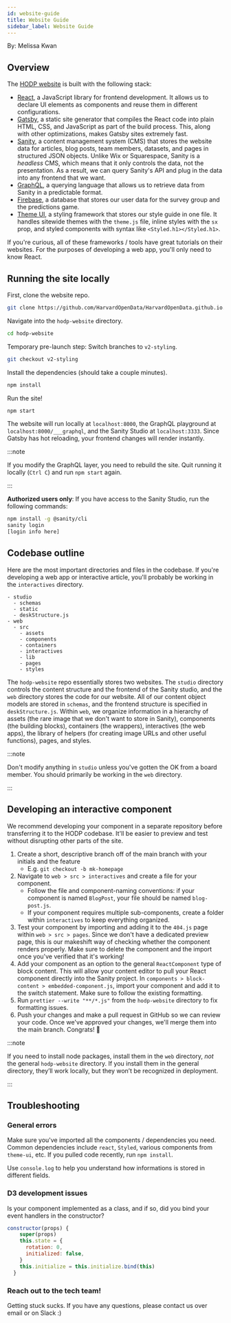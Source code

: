 ```yaml
---
id: website-guide
title: Website Guide
sidebar_label: Website Guide
---
```


By: Melissa Kwan

## Overview

The [HODP website](https://www.hodp.org/) is built with the following stack:
- [React](https://reactjs.org/), a JavaScript library for frontend development. It allows us to declare UI elements as components and reuse them in different configurations.
- [Gatsby](https://www.gatsbyjs.org/), a static site generator that compiles the React code into plain HTML, CSS, and JavaScript as part of the build process. This, along with other optimizations, makes Gatsby sites extremely fast.
- [Sanity](https://www.sanity.io/), a content management system (CMS) that stores the website data for articles, blog posts, team members, datasets, and pages in structured JSON objects. Unlike Wix or Squarespace, Sanity is a *headless* CMS, which means that it only controls the data, not the presentation. As a result, we can query Sanity's API and plug in the data into any frontend that we want.
- [GraphQL](https://graphql.org/), a querying language that allows us to retrieve data from Sanity in a predictable format.
- [Firebase](https://firebase.google.com/), a database that stores our user data for the survey group and the predictions game.
- [Theme UI](https://theme-ui.com/), a styling framework that stores our style guide in one file. It handles sitewide themes with the `theme.js` file, inline styles with the `sx` prop, and styled components with syntax like `<Styled.h1></Styled.h1>`.

If you're curious, all of these frameworks / tools have great tutorials on their websites. For the purposes of developing a web app, you'll only need to know React.

## Running the site locally
First, clone the website repo.

```sh
git clone https://github.com/HarvardOpenData/HarvardOpenData.github.io.git
```
Navigate into the `hodp-website` directory.

```sh
cd hodp-website
```

Temporary pre-launch step: Switch branches to `v2-styling`.

```sh
git checkout v2-styling
```

Install the dependencies (should take a couple minutes).
```sh
npm install
```

Run the site!
```sh
npm start
```

The website will run locally at `localhost:8000`, the GraphQL playground at `localhost:8000/___graphql`, and the Sanity Studio at `localhost:3333`. Since Gatsby has hot reloading, your frontend changes will render instantly.

:::note

If you modify the GraphQL layer, you need to rebuild the site. Quit running it locally (`Ctrl C`) and run `npm start` again.

:::

**Authorized users only**: If you have access to the Sanity Studio, run the following commands:
```sh
npm install -g @sanity/cli
sanity login
[login info here]
```

## Codebase outline
Here are the most important directories and files in the codebase. If you're developing a web app or interactive article, you'll probably be working in the `interactives` directory.
```
- studio
  - schemas
  - static
  - deskStructure.js
- web
  - src
    - assets
    - components
    - containers
    - interactives
    - lib
    - pages
    - styles
```
The `hodp-website` repo essentially stores two websites. The `studio` directory controls the content structure and the frontend of the Sanity studio, and the `web` directory stores the code for our website. All of our content object models are stored in `schemas`, and the frontend structure is specified in `deskStructure.js`. Within `web`, we organize information in a hierarchy of assets (the rare image that we don't want to store in Sanity), components (the building blocks), containers (the wrappers), interactives (the web apps), the library of helpers (for creating image URLs and other useful functions), pages, and styles.

:::note

Don't modify anything in `studio` unless you've gotten the OK from a board member. You should primarily be working in the `web` directory.

:::

## Developing an interactive component
We recommend developing your component in a separate repository before transferring it to the HODP codebase. It'll be easier to preview and test without disrupting other parts of the site.

1. Create a short, descriptive branch off of the main branch with your initials and the feature
    - E.g. `git checkout -b mk-homepage`
2. Navigate to `web > src > interactives` and create a file for your component.
    - Follow the file and component-naming conventions: if your component is named `BlogPost`, your file should be named `blog-post.js`.
    - If your component requires multiple sub-components, create a folder within `interactives` to keep everything organized.
3. Test your component by importing and adding it to the `404.js` page within `web > src > pages`. Since we don't have a dedicated preview page, this is our makeshift way of checking whether the component renders properly. Make sure to delete the component and the import once you've verified that it's working!
4. Add your component as an option to the general `ReactComponent` type of block content. This will allow your content editor to pull your React component directly into the Sanity project. In `components > block-content > embedded-component.js`, import your component and add it to the switch statement. Make sure to follow the existing formatting.
5. Run `prettier --write "**/*.js"` from the `hodp-website` directory to fix formatting issues.
6. Push your changes and make a pull request in GitHub so we can review your code. Once we've approved your changes, we'll merge them into the main branch. Congrats! 🎉

:::note

If you need to install node packages, install them in the `web` directory, *not* the general `hodp-website` directory. If you install them in the general directory, they’ll work locally, but they won’t be recognized in deployment.

:::


## Troubleshooting

### General errors
Make sure you've imported all the components / dependencies you need. Common dependencies include `react`, `Styled`, various components from `theme-ui`, etc. If you pulled code recently, run `npm install`.

Use `console.log` to help you understand how informations is stored in  different fields.

### D3 development issues
Is your component implemented as a class, and if so, did you bind your event handlers in the constructor?
```js {7}
constructor(props) {
    super(props)
    this.state = {
      rotation: 0,
      initialized: false,
    }
    this.initialize = this.initialize.bind(this)
  }
```

### Reach out to the tech team!
Getting stuck sucks. If you have any questions, please contact us over email or on Slack :)
